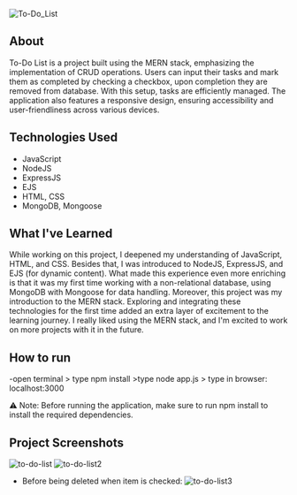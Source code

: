 ![To-Do_List](https://github.com/EldarGljiva/to-do-list-app/assets/116194253/c0e9aaa1-f182-41a9-9a18-c8a9a0627e9b)
## About

To-Do List is a project built using the MERN stack, emphasizing the implementation of CRUD operations. Users can input their tasks and mark them as completed by checking a checkbox, upon completion they are removed from database. With this setup, tasks are efficiently managed. The application also features a responsive design, ensuring accessibility and user-friendliness across various devices.

## Technologies Used

- JavaScript
- NodeJS
- ExpressJS
- EJS
- HTML, CSS
- MongoDB, Mongoose
  
## What I've Learned

While working on this project, I deepened my understanding of JavaScript, HTML, and CSS. Besides that, I was introduced to NodeJS, ExpressJS, and EJS (for dynamic content). What made this experience even more enriching is that it was my first time working with a non-relational database, using MongoDB with Mongoose for data handling. Moreover, this project was my introduction to the MERN stack. Exploring and integrating these technologies for the first time added an extra layer of excitement to the learning journey. I really liked using the MERN stack, and I'm excited to work on more projects with it in the future.

## How to run
-open terminal > type npm install >type node app.js > type in browser: localhost:3000

⚠️ Note: Before running the application, make sure to run npm install to install the required dependencies.

## Project Screenshots
![to-do-list](https://github.com/EldarGljiva/to-do-list-app/assets/116194253/528a614c-14d2-493b-9cf7-5dd28b2d42f6)
![to-do-list2](https://github.com/EldarGljiva/to-do-list-app/assets/116194253/b88279e7-691d-4c0f-9312-b42d3c1bc911)
- Before being deleted when item is checked:
![to-do-list3](https://github.com/EldarGljiva/to-do-list-app/assets/116194253/07926ef2-6f7c-4eae-b358-0adc766bfe3a)
